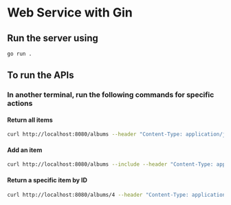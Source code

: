 # Web Service with Gin

## Run the server using

```bash
go run .
```

## To run the APIs

### In another terminal, run the following commands for specific actions

#### Return all items

```bash
curl http://localhost:8080/albums --header "Content-Type: application/json" --request "GET"
```

#### Add an item

```bash
curl http://localhost:8080/albums --include --header "Content-Type: application/json" --request "POST" --data "{\"id\": \"4\", \"title\": \"The Modern Sound of Betty Carter\", \"artist\": \"Betty Carter\", \"price\": 49.99}"
```

#### Return a specific item by ID

```bash
curl http://localhost:8080/albums/4 --header "Content-Type: application/json" --request "GET"
```
